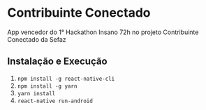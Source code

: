 # Contribuinte Conectado

App vencedor do 1° Hackathon Insano 72h no projeto Contribuinte Conectado da Sefaz

## Instalação e Execução

1. `npm install -g react-native-cli`
2. `npm install -g yarn`
2. `yarn install`
3. `react-native run-android`
